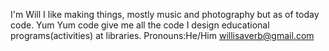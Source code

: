 I'm Will
I like making things, mostly music and photography but as of today code.
Yum Yum code give me all the code
I design educational programs(activities) at libraries.
Pronouns:He/Him
willisaverb@gmail.com
